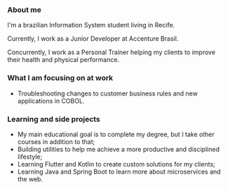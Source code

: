 ### About me

I'm a brazilian Information System student living in Recife.

Currently, I work as a Junior Developer at Accenture Brasil.

Concurrently, I work as a Personal Trainer helping my clients to improve their health and physical performance.


### What I am focusing on at work

 - Troubleshooting changes to customer business rules and new applications in COBOL.

### Learning and side projects

 - My main educational goal is to complete my degree, but I take other courses in addition to that;
 - Building utilities to help me achieve a more productive and disciplined lifestyle;
 - Learning Flutter and Kotlin to create custom solutions for my clients;
 - Learning Java and Spring Boot to learn more about microservices and the web.
